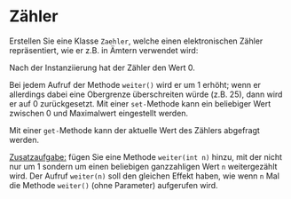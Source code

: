 # Zähler #

Erstellen Sie eine Klasse `Zaehler`, welche einen elektronischen Zähler repräsentiert, wie er z.B. in Ämtern verwendet wird:


Nach der Instanziierung hat der Zähler den Wert 0.

Bei jedem Aufruf der Methode `weiter()` wird er um 1 erhöht; wenn er allerdings dabei eine Obergrenze überschreiten würde (z.B. 25), dann wird er auf 0 zurückgesetzt.
Mit einer `set-`Methode kann ein beliebiger Wert zwischen 0 und Maximalwert eingestellt werden.


Mit einer `get-`Methode kann der aktuelle Wert des Zählers abgefragt werden.


<u>Zusatzaufgabe:</u> fügen Sie eine Methode `weiter(int n)` hinzu, mit der nicht nur um 1 sondern um einen beliebigen ganzzahligen Wert `n` weitergezählt wird. Der Aufruf `weiter(n)` soll den gleichen Effekt haben, wie wenn `n` Mal die Methode `weiter()` (ohne Parameter) aufgerufen wird.